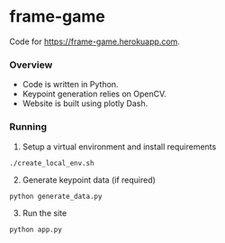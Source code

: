 # frame-game

Code for https://frame-game.herokuapp.com.

### Overview

- Code is written in Python.
- Keypoint generation relies on OpenCV.
- Website is built using plotly Dash.

### Running

1. Setup a virtual environment and install requirements
```
./create_local_env.sh
```
2. Generate keypoint data (if required)
```
python generate_data.py
```
3. Run the site
```
python app.py
```
